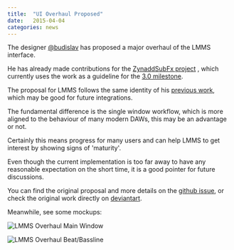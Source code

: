 ```yaml
---
title:  "UI Overhaul Proposed"
date:   2015-04-04
categories: news
---
```


The designer [@budislav](https://github.com/budislav) has proposed a major
overhaul of the LMMS interface.

He has already made contributions for the [ZynaddSubFx project](http://zynaddsubfx.sourceforge.net/)
, which currently uses the work as a guideline for the [3.0 milestone](https://github.com/fundamental/zyn-ui-two).

The proposal for LMMS follows the same identity of his [previous work](http://budislavtvp.deviantart.com/art/ZynAddSubFX-UI-Concept-2014-455890191), which may be good for future integrations.

The fundamental difference is the single window workflow, which is more aligned
to the behaviour of many modern DAWs, this may be an advantage or not.

Certainly this means progress for many users and can help LMMS to get interest
by showing signs of 'maturity'.

Even though the current implementation is too far away to have any
reasonable expectation on the short time, it is a good pointer for
future discussions.

You can find the original proposal and more details on the
[github issue](https://github.com/LMMS/lmms/issues/1911), or check the
original work directly on [deviantart](http://budislavtvp.deviantart.com/art/LMMS-UI-Concept-2015-Single-Window-523696539).

Meanwhile, see some mockups:

![LMMS Overhaul Main Window](https://cloud.githubusercontent.com/assets/6345473/6918642/906dedb4-d77e-11e4-8d53-fc106491321b.png)

![LMMS Overhaul Beat/Bassline](https://cloud.githubusercontent.com/assets/3619927/6920634/efa3a986-d7bf-11e4-8d6b-c8a792bbde07.png)
